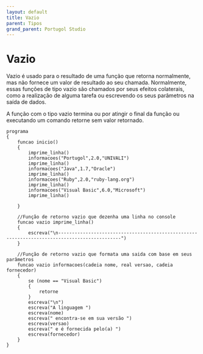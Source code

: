 ```yaml
---
layout: default
title: Vazio
parent: Tipos
grand_parent: Portugol Studio
---
```


# Vazio

Vazio é usado para o resultado de uma função que retorna normalmente, mas não fornece um valor de resultado ao seu chamada.
Normalmente, essas funções de tipo vazio são chamados por seus efeitos colaterais, como a realização de alguma tarefa ou escrevendo os seus parâmetros na saída de dados.

A função com o tipo vazio termina ou por atingir o final da função ou executando um comando retorne sem valor retornado.

```
programa
{	
    funcao inicio()
    {
        imprime_linha()
        informacoes("Portugol",2.0,"UNIVALI")
        imprime_linha()
        informacoes("Java",1.7,"Oracle")		
        imprime_linha()
        informacoes("Ruby",2.0,"ruby-lang.org")
        imprime_linha()
		informacoes("Visual Basic",6.0,"Microsoft")
        imprime_linha()

    }

    //Função de retorno vazio que dezenha uma linha no console
    funcao vazio imprime_linha() 
    {
        escreva("\n---------------------------------------------------------------------------------------------")
    }

    //Função de retorno vazio que formata uma saida com base em seus parâmetros
    funcao vazio informacoes(cadeia nome, real versao, cadeia fornecedor)
    {
        se (nome == "Visual Basic")
        {
            retorne
        }
        escreva("\n")
        escreva("A linguagem ")
        escreva(nome)
        escreva(" encontra-se em sua versão ")
        escreva(versao)
        escreva(" e é fornecida pelo(a) ")
        escreva(fornecedor)
    }
}

```

